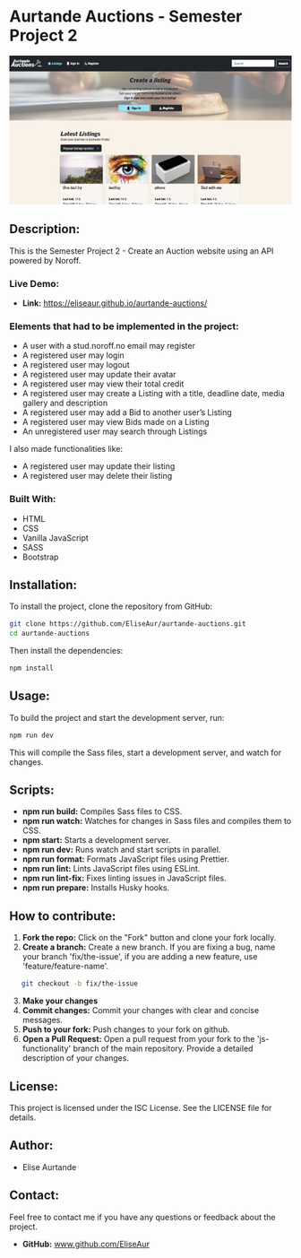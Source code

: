 # Aurtande Auctions - Semester Project 2

![Social media site - Stronger together](images/readme-img-small.jpg)

## Description:

This is the Semester Project 2 - Create an Auction website using an API powered by Noroff.

### Live Demo:

- **Link:** https://eliseaur.github.io/aurtande-auctions/

### Elements that had to be implemented in the project:

- A user with a stud.noroff.no email may register
- A registered user may login
- A registered user may logout
- A registered user may update their avatar
- A registered user may view their total credit
- A registered user may create a Listing with a title, deadline date, media gallery and description
- A registered user may add a Bid to another user’s Listing
- A registered user may view Bids made on a Listing
- An unregistered user may search through Listings

I also made functionalities like:

- A registered user may update their listing
- A registered user may delete their listing

### Built With:

- HTML
- CSS
- Vanilla JavaScript
- SASS
- Bootstrap

## Installation:

To install the project, clone the repository from GitHub:

```bash
git clone https://github.com/EliseAur/aurtande-auctions.git
cd aurtande-auctions
```

Then install the dependencies:

```bash
npm install
```

## Usage:

To build the project and start the development server, run:

```bash
npm run dev
```

This will compile the Sass files, start a development server, and watch for changes.

## Scripts:

- **npm run build:** Compiles Sass files to CSS.
- **npm run watch:** Watches for changes in Sass files and compiles them to CSS.
- **npm start:** Starts a development server.
- **npm run dev:** Runs watch and start scripts in parallel.
- **npm run format:** Formats JavaScript files using Prettier.
- **npm run lint:** Lints JavaScript files using ESLint.
- **npm run lint-fix:** Fixes linting issues in JavaScript files.
- **npm run prepare:** Installs Husky hooks.

## How to contribute:

1. **Fork the repo:** Click on the "Fork" button and clone your fork locally.
2. **Create a branch:** Create a new branch. If you are fixing a bug, name your branch 'fix/the-issue', if you are adding a new feature, use 'feature/feature-name'.

```bash
   git checkout -b fix/the-issue
```

3. **Make your changes**
4. **Commit changes:** Commit your changes with clear and concise messages.
5. **Push to your fork:** Push changes to your fork on github.
6. **Open a Pull Request:** Open a pull request from your fork to the 'js-functionality' branch of the main repository. Provide a detailed description of your changes.

## License:

This project is licensed under the ISC License. See the LICENSE file for details.

## Author:

- Elise Aurtande

## Contact:

Feel free to contact me if you have any questions or feedback about the project.

- **GitHub:** www.github.com/EliseAur
